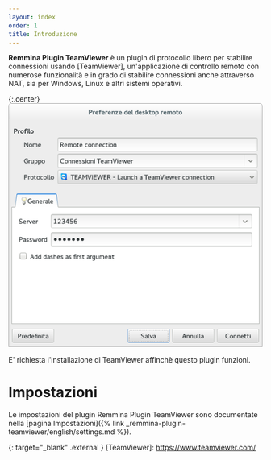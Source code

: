```yaml
---
layout: index
order: 1
title: Introduzione
---
```

**Remmina Plugin TeamViewer** è un plugin di protocollo libero per stabilire
connessioni usando [TeamViewer], un'applicazione di controllo remoto con
numerose funzionalità e in grado di stabilire connessioni anche attraverso NAT,
sia per Windows, Linux e altri sistemi operativi.

{:.center}
![Impostazioni generali](/resources/remmina-plugin-teamviewer/archive/latest/italian/general.png)
          
E' richiesta l'installazione di TeamViewer affinchè questo plugin funzioni.

# Impostazioni

Le impostazioni del plugin Remmina Plugin TeamViewer sono documentate nella
[pagina Impostazioni]({% link _remmina-plugin-teamviewer/english/settings.md %}).

{: target="_blank" .external }
[TeamViewer]: https://www.teamviewer.com/
